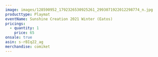 ```yaml
---
image: images/128590952_1792326530925261_2993071922012298774_n.jpg
producttype: Playmat
eventName: Sunshine Creation 2021 Winter (Eatos)
pricings:
  - quantity: 1
    price: 65
onsale: true
asin: s-rBIq22_ag
merchandise: comiket
---
```

